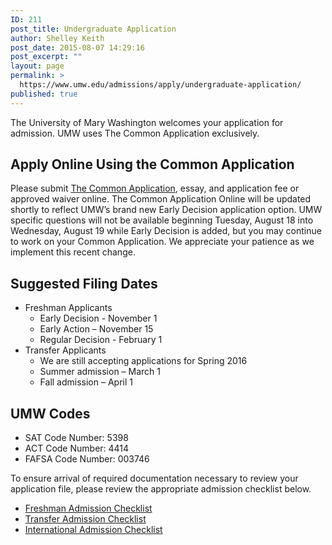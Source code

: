```yaml
---
ID: 211
post_title: Undergraduate Application
author: Shelley Keith
post_date: 2015-08-07 14:29:16
post_excerpt: ""
layout: page
permalink: >
  https://www.umw.edu/admissions/apply/undergraduate-application/
published: true
---
```

The University of Mary Washington welcomes your application for admission. UMW uses The Common Application exclusively.
<h2>Apply Online Using the Common Application</h2>
Please submit <a href="https://apply.commonapp.org/Login?ma=159">The Common Application</a>, essay, and application fee or approved waiver online. The Common Application Online will be updated shortly to reflect UMW’s brand new Early Decision application option. UMW specific questions will not be available beginning Tuesday, August 18 into Wednesday, August 19 while Early Decision is added, but you may continue to work on your Common Application. We appreciate your patience as we implement this recent change.
<h2>Suggested Filing Dates</h2>
<ul>
	<li>Freshman Applicants
<ul>
	<li>Early Decision - November 1</li>
	<li>Early Action – November 15</li>
	<li>Regular Decision - February 1</li>
</ul>
</li>
	<li>Transfer Applicants
<ul>
	<li>We are still accepting applications for Spring 2016</li>
	<li>Summer admission – March 1</li>
	<li>Fall admission – April 1</li>
</ul>
</li>
</ul>
<h2>UMW Codes</h2>
<ul>
	<li>SAT Code Number: 5398</li>
	<li>ACT Code Number: 4414</li>
	<li>FAFSA Code Number: 003746</li>
</ul>
To ensure arrival of required documentation necessary to review your application file, please review the appropriate admission checklist below.
<ul>
	<li><a href="/admissions/undergraduate/checklist/">Freshman Admission Checklist</a></li>
	<li><a href="/admissions/transfer/transfer-applicant-process/transfer-applicant-checklist/">Transfer Admission Checklist</a></li>
	<li><a href="/admissions/international/international-checklist/">International Admission Checklist</a></li>
</ul>